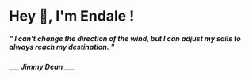 <h1 title="head"> Hey 👋, I'm Endale !</h1>

**<h5><i>" I can't change the direction of the wind, but I can adjust my sails to always reach my destination. "</i></h5>**

*<b>___ Jimmy Dean ___</b>*
